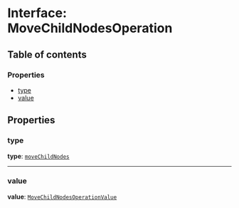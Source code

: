# Interface: MoveChildNodesOperation

## Table of contents

### Properties

* [type](/auto-docs/editor/interfaces/MoveChildNodesOperation.md#type)
* [value](/auto-docs/editor/interfaces/MoveChildNodesOperation.md#value)

## Properties

### type

**type**: [`moveChildNodes`](/auto-docs/editor/enums/OperationType.md#movechildnodes)

***

### value

**value**: [`MoveChildNodesOperationValue`](/auto-docs/editor/interfaces/MoveChildNodesOperationValue.md)
